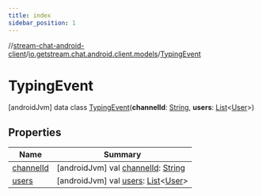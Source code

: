 ```yaml
---
title: index
sidebar_position: 1
---
```

//[stream-chat-android-client](../../../index.md)/[io.getstream.chat.android.client.models](../index.md)/[TypingEvent](index.md)



# TypingEvent  
 [androidJvm] data class [TypingEvent](index.md)(**channelId**: [String](https://kotlinlang.org/api/latest/jvm/stdlib/kotlin/-string/index.html), **users**: [List](https://kotlinlang.org/api/latest/jvm/stdlib/kotlin.collections/-list/index.html)&lt;[User](../User/index.md)&gt;)   


## Properties  
  
|  Name |  Summary | 
|---|---|
| <a name="io.getstream.chat.android.client.models/TypingEvent/channelId/#/PointingToDeclaration/"></a>[channelId](channelId.md)| <a name="io.getstream.chat.android.client.models/TypingEvent/channelId/#/PointingToDeclaration/"></a> [androidJvm] val [channelId](channelId.md): [String](https://kotlinlang.org/api/latest/jvm/stdlib/kotlin/-string/index.html)   <br/>|
| <a name="io.getstream.chat.android.client.models/TypingEvent/users/#/PointingToDeclaration/"></a>[users](users.md)| <a name="io.getstream.chat.android.client.models/TypingEvent/users/#/PointingToDeclaration/"></a> [androidJvm] val [users](users.md): [List](https://kotlinlang.org/api/latest/jvm/stdlib/kotlin.collections/-list/index.html)&lt;[User](../User/index.md)&gt;   <br/>|

